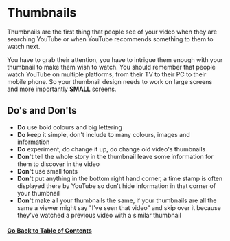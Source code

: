 # Thumbnails

Thumbnails are the first thing that people see of your video when they are searching YouTube or when YouTube recommends something to them to watch next. 

You have to grab their attention, you have to intrigue them enough with your thumbnail to make them wish to watch.  You should remember that people watch YouTube on multiple platforms, from their TV to their PC to their mobile phone.  So your thumbnail design needs to work on large screens and more importantly **SMALL** screens. 

## Do's and Don'ts

- **Do** use bold colours and big lettering
- **Do** keep it simple, don't include to many colours, images and information
- **Do** experiment, do change it up, do change old video's thumbnails
- **Don't** tell the whole story in the thumbnail leave some information for them to discover in the video
- **Don't** use small fonts
- **Don't** put anything in the bottom right hand corner, a time stamp is often displayed there by YouTube so don't hide information in that corner of your thumbnail
- **Don't** make all your thumbnails the same, if your thumbnails are all the same a viewer might say "I've seen that video" and skip over it because they've watched a previous video with a similar thumbnail


#### [Go Back to Table of Contents](https://github.com/weeyin83/youtube-video-success/blob/main/README.md)